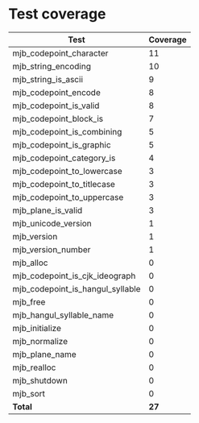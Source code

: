 # Test coverage

| Test                             | Coverage |
| -------------------------------- | -------- |
| mjb_codepoint_character          | 11       |
| mjb_string_encoding              | 10       |
| mjb_string_is_ascii              | 9        |
| mjb_codepoint_encode             | 8        |
| mjb_codepoint_is_valid           | 8        |
| mjb_codepoint_block_is           | 7        |
| mjb_codepoint_is_combining       | 5        |
| mjb_codepoint_is_graphic         | 5        |
| mjb_codepoint_category_is        | 4        |
| mjb_codepoint_to_lowercase       | 3        |
| mjb_codepoint_to_titlecase       | 3        |
| mjb_codepoint_to_uppercase       | 3        |
| mjb_plane_is_valid               | 3        |
| mjb_unicode_version              | 1        |
| mjb_version                      | 1        |
| mjb_version_number               | 1        |
| mjb_alloc                        | 0        |
| mjb_codepoint_is_cjk_ideograph   | 0        |
| mjb_codepoint_is_hangul_syllable | 0        |
| mjb_free                         | 0        |
| mjb_hangul_syllable_name         | 0        |
| mjb_initialize                   | 0        |
| mjb_normalize                    | 0        |
| mjb_plane_name                   | 0        |
| mjb_realloc                      | 0        |
| mjb_shutdown                     | 0        |
| mjb_sort                         | 0        |
| **Total**                        | **27**   |
